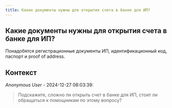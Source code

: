 ```yaml
---
title: Какие документы нужны для открытия счета в банке для ИП?
---
```


## Какие документы нужны для открытия счета в банке для ИП?

Понадобятся регистрационные документы ИП, идентификационный код, паспорт и proof of address.

## Контекст

_Anonymous User_ - 2024-12-27 08:03:39:

> Подскажите, сложно ли открыть счет в банке для ИП, стоит ли обращаться к помощникам по этому вопросу?
